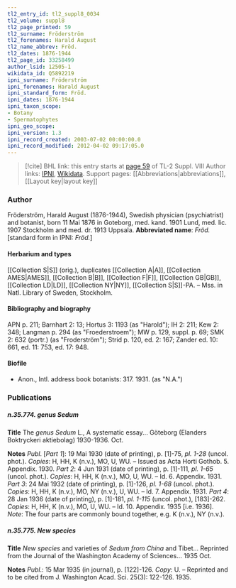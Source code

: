 ```yaml
---
tl2_entry_id: tl2_suppl8_0034
tl2_volume: suppl8
tl2_page_printed: 59
tl2_surname: Fröderström
tl2_forenames: Harald August
tl2_name_abbrev: Fröd.
tl2_dates: 1876-1944
tl2_page_id: 33258499
author_lsid: 12505-1
wikidata_id: Q5892219
ipni_surname: Fröderström
ipni_forenames: Harald August
ipni_standard_form: Fröd.
ipni_dates: 1876-1944
ipni_taxon_scope: 
- Botany
- Spermatophytes
ipni_geo_scope: 
ipni_version: 1.3
ipni_record_created: 2003-07-02 00:00:00.0
ipni_record_modified: 2012-04-02 09:17:05.0
---
```


> [!cite] BHL link: this entry starts at [page 59](https://www.biodiversitylibrary.org/page/33258499) of TL-2 Suppl. VIII
> Author links: [IPNI](https://www.ipni.org/a/12505-1), [Wikidata](https://www.wikidata.org/wiki/Q5892219). Support pages: [[Abbreviations|abbreviations]], [[Layout key|layout key]]

### Author

Fröderström, Harald August (1876-1944), Swedish physician (psychiatrist) and botanist, born 11 Mai 1876 in Goteborg, med. kand. 1901 Lund, med. lic. 1907 Stockholm and med. dr. 1913 Uppsala. 
**Abbreviated name**: *Fröd.* \[standard form in IPNI: *Fröd.*\]

#### Herbarium and types

[[Collection S|S]] (orig.), duplicates [[Collection A|A]], [[Collection AMES|AMES]], [[Collection B|B]], [[Collection F|F]], [[Collection GB|GB]], [[Collection LD|LD]], [[Collection NY|NY]], [[Collection S|S]]-PA. – Mss. in Natl. Library of Sweden, Stockholm.

#### Bibliography and biography

APN p. 211; Barnhart 2: 13; Hortus 3: 1193 (as "Harold"); IH 2: 211; Kew 2: 348; Langman p. 294 (as "Froederstroem"); MW p. 129, suppl. p. 69; SMK 2: 632 (portr.) (as "Froderström"); Strid p. 120, ed. 2: 167; Zander ed. 10: 661, ed. 11: 753, ed. 17: 948.

#### Biofile

- Anon., Intl. address book botanists: 317. 1931. (as "N.A.")

### Publications

##### n.35.774. genus Sedum

**Title**
The *genus Sedum* L., A systematic essay... Göteborg (Elanders Boktryckeri aktiebolag) 1930-1936. Oct.

**Notes**
*Publ*. \[*Part 1*\]: 19 Mai 1930 (date of printing), p. \[1\]-75, *pl. 1-28* (uncol. phot.). *Copies*: H, HH, K (n.v.), MO, U, WU. – Issued as Acta Horti Gothob. 5. Appendix. 1930.
*Part 2*: 4 Jun 1931 (date of printing), p. \[1\]-111, *pl. 1-65* (uncol. phot.). *Copies*: H, HH, K (n.v.), MO, U, WU. – Id. 6. Appendix. 1931.
*Part 3*: 24 Mai 1932 (date of printing), p. \[1\]-126, *pl. 1-68* (uncol. phot.). *Copies*: H, HH, K (n.v.), MO, NY (n.v.), U, WU. – Id. 7. Appendix. 1931.
*Part 4*: 28 Jan 1936 (date of printing), p. \[1\]-181, *pl. 1-115* (uncol. phot.), \[183\]-262. *Copies*: H, HH, K (n.v.), MO, U, WU. – Id. 10. Appendix. 1935 \[i.e. 1936\].
*Note*: The four parts are commonly bound together, e.g. K (n.v.), NY (n.v.).

##### n.35.775. New species

**Title**
*New species* and varieties of *Sedum from China* and Tibet... Reprinted from the Journal of the Washington Academy of Sciences... 1935 Oct.

**Notes**
*Publ*.: 15 Mar 1935 (in journal), p. \[122\]-126. *Copy*: U. – Reprinted and to be cited from J. Washington Acad. Sci. 25(3): 122-126. 1935.

